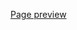 [Page preview](https://html-preview.github.io/?url=https://github.com/Barquena/WebProjects/blob/main/Quiz/index.html)


